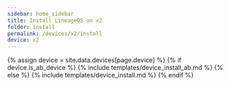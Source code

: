 ```yaml
---
sidebar: home_sidebar
title: Install LineageOS on x2
folder: install
permalink: /devices/x2/install
device: x2
---
```

{% assign device = site.data.devices[page.device] %}
{% if device.is_ab_device %}
{% include templates/device_install_ab.md %}
{% else %}
{% include templates/device_install.md %}
{% endif %}

